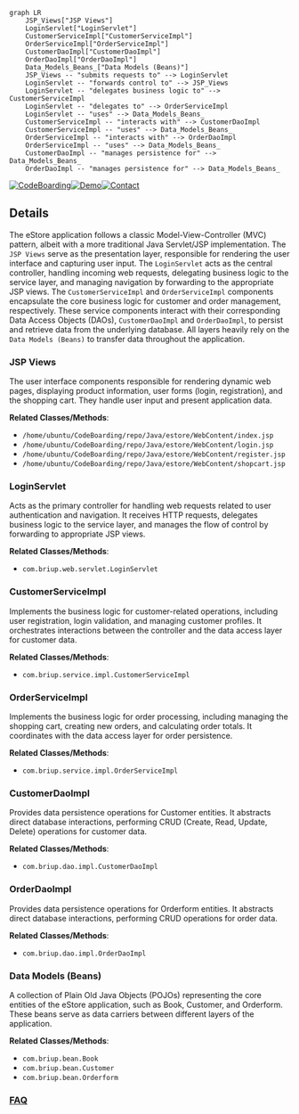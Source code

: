 ```mermaid
graph LR
    JSP_Views["JSP Views"]
    LoginServlet["LoginServlet"]
    CustomerServiceImpl["CustomerServiceImpl"]
    OrderServiceImpl["OrderServiceImpl"]
    CustomerDaoImpl["CustomerDaoImpl"]
    OrderDaoImpl["OrderDaoImpl"]
    Data_Models_Beans_["Data Models (Beans)"]
    JSP_Views -- "submits requests to" --> LoginServlet
    LoginServlet -- "forwards control to" --> JSP_Views
    LoginServlet -- "delegates business logic to" --> CustomerServiceImpl
    LoginServlet -- "delegates to" --> OrderServiceImpl
    LoginServlet -- "uses" --> Data_Models_Beans_
    CustomerServiceImpl -- "interacts with" --> CustomerDaoImpl
    CustomerServiceImpl -- "uses" --> Data_Models_Beans_
    OrderServiceImpl -- "interacts with" --> OrderDaoImpl
    OrderServiceImpl -- "uses" --> Data_Models_Beans_
    CustomerDaoImpl -- "manages persistence for" --> Data_Models_Beans_
    OrderDaoImpl -- "manages persistence for" --> Data_Models_Beans_
```

[![CodeBoarding](https://img.shields.io/badge/Generated%20by-CodeBoarding-9cf?style=flat-square)](https://github.com/CodeBoarding/GeneratedOnBoardings)[![Demo](https://img.shields.io/badge/Try%20our-Demo-blue?style=flat-square)](https://www.codeboarding.org/demo)[![Contact](https://img.shields.io/badge/Contact%20us%20-%20contact@codeboarding.org-lightgrey?style=flat-square)](mailto:contact@codeboarding.org)

## Details

The eStore application follows a classic Model-View-Controller (MVC) pattern, albeit with a more traditional Java Servlet/JSP implementation. The `JSP Views` serve as the presentation layer, responsible for rendering the user interface and capturing user input. The `LoginServlet` acts as the central controller, handling incoming web requests, delegating business logic to the service layer, and managing navigation by forwarding to the appropriate JSP views. The `CustomerServiceImpl` and `OrderServiceImpl` components encapsulate the core business logic for customer and order management, respectively. These service components interact with their corresponding Data Access Objects (DAOs), `CustomerDaoImpl` and `OrderDaoImpl`, to persist and retrieve data from the underlying database. All layers heavily rely on the `Data Models (Beans)` to transfer data throughout the application.

### JSP Views
The user interface components responsible for rendering dynamic web pages, displaying product information, user forms (login, registration), and the shopping cart. They handle user input and present application data.


**Related Classes/Methods**:

- `/home/ubuntu/CodeBoarding/repo/Java/estore/WebContent/index.jsp`
- `/home/ubuntu/CodeBoarding/repo/Java/estore/WebContent/login.jsp`
- `/home/ubuntu/CodeBoarding/repo/Java/estore/WebContent/register.jsp`
- `/home/ubuntu/CodeBoarding/repo/Java/estore/WebContent/shopcart.jsp`


### LoginServlet
Acts as the primary controller for handling web requests related to user authentication and navigation. It receives HTTP requests, delegates business logic to the service layer, and manages the flow of control by forwarding to appropriate JSP views.


**Related Classes/Methods**:

- `com.briup.web.servlet.LoginServlet`


### CustomerServiceImpl
Implements the business logic for customer-related operations, including user registration, login validation, and managing customer profiles. It orchestrates interactions between the controller and the data access layer for customer data.


**Related Classes/Methods**:

- `com.briup.service.impl.CustomerServiceImpl`


### OrderServiceImpl
Implements the business logic for order processing, including managing the shopping cart, creating new orders, and calculating order totals. It coordinates with the data access layer for order persistence.


**Related Classes/Methods**:

- `com.briup.service.impl.OrderServiceImpl`


### CustomerDaoImpl
Provides data persistence operations for Customer entities. It abstracts direct database interactions, performing CRUD (Create, Read, Update, Delete) operations for customer data.


**Related Classes/Methods**:

- `com.briup.dao.impl.CustomerDaoImpl`


### OrderDaoImpl
Provides data persistence operations for Orderform entities. It abstracts direct database interactions, performing CRUD operations for order data.


**Related Classes/Methods**:

- `com.briup.dao.impl.OrderDaoImpl`


### Data Models (Beans)
A collection of Plain Old Java Objects (POJOs) representing the core entities of the eStore application, such as Book, Customer, and Orderform. These beans serve as data carriers between different layers of the application.


**Related Classes/Methods**:

- `com.briup.bean.Book`
- `com.briup.bean.Customer`
- `com.briup.bean.Orderform`




### [FAQ](https://github.com/CodeBoarding/GeneratedOnBoardings/tree/main?tab=readme-ov-file#faq)